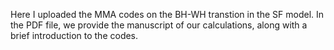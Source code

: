Here I uploaded the MMA codes on the BH-WH transtion in the SF model. In the PDF file, we provide the manuscript of our calculations, along with a brief introduction to the codes.
